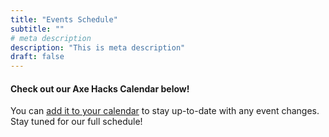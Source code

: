 ```yaml
---
title: "Events Schedule"
subtitle: ""
# meta description
description: "This is meta description"
draft: false
---
```


#### Check out our Axe Hacks Calendar below!

You can [add it to your calendar](https://calendar.google.com/calendar/u/7?cid=YWVlaDB0MHNyNzlrbGZhNWk5aHM3ZmpsZWdAZ3JvdXAuY2FsZW5kYXIuZ29vZ2xlLmNvbQ) to stay up-to-date with any event changes. <br/> Stay tuned for our full schedule!
